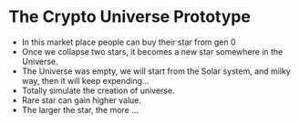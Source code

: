 # The Crypto Universe Prototype

* In this market place people can buy their star from gen 0
* Once we collapse two stars, it becomes a new star somewhere in the Universe.
* The Universe was empty, we will start from the Solar system, and milky way, then it will keep expending...
* Totally simulate the creation of universe.
* Rare star can gain higher value.
* The larger the star, the more ...